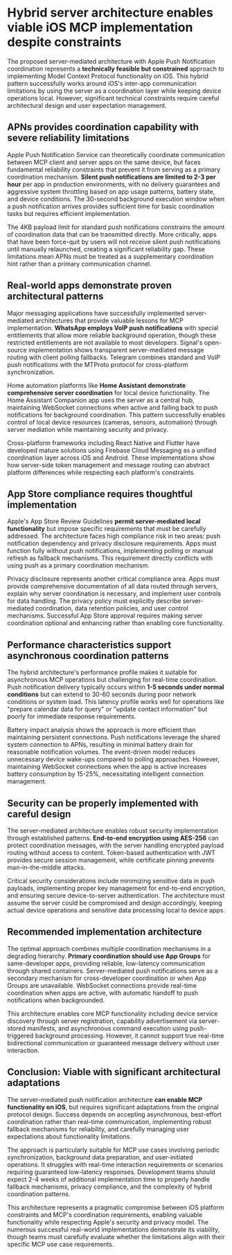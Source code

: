 # Hybrid server architecture enables viable iOS MCP implementation despite constraints

The proposed server-mediated architecture with Apple Push Notification coordination represents a **technically feasible but constrained** approach to implementing Model Context Protocol functionality on iOS. This hybrid pattern successfully works around iOS's inter-app communication limitations by using the server as a coordination layer while keeping device operations local. However, significant technical constraints require careful architectural design and user expectation management.

## APNs provides coordination capability with severe reliability limitations

Apple Push Notification Service can theoretically coordinate communication between MCP client and server apps on the same device, but faces fundamental reliability constraints that prevent it from serving as a primary coordination mechanism. **Silent push notifications are limited to 2-3 per hour** per app in production environments, with no delivery guarantees and aggressive system throttling based on app usage patterns, battery state, and device conditions. The 30-second background execution window when a push notification arrives provides sufficient time for basic coordination tasks but requires efficient implementation.

The 4KB payload limit for standard push notifications constrains the amount of coordination data that can be transmitted directly. More critically, apps that have been force-quit by users will not receive silent push notifications until manually relaunched, creating a significant reliability gap. These limitations mean APNs must be treated as a supplementary coordination hint rather than a primary communication channel.

## Real-world apps demonstrate proven architectural patterns

Major messaging applications have successfully implemented server-mediated architectures that provide valuable lessons for MCP implementation. **WhatsApp employs VoIP push notifications** with special entitlements that allow more reliable background operation, though these restricted entitlements are not available to most developers. Signal's open-source implementation shows transparent server-mediated message routing with client polling fallbacks. Telegram combines standard and VoIP push notifications with the MTProto protocol for cross-platform synchronization.

Home automation platforms like **Home Assistant demonstrate comprehensive server coordination** for local device functionality. The Home Assistant Companion app uses the server as a central hub, maintaining WebSocket connections when active and falling back to push notifications for background coordination. This pattern successfully enables control of local device resources (cameras, sensors, automation) through server mediation while maintaining security and privacy.

Cross-platform frameworks including React Native and Flutter have developed mature solutions using Firebase Cloud Messaging as a unified coordination layer across iOS and Android. These implementations show how server-side token management and message routing can abstract platform differences while respecting each platform's constraints.

## App Store compliance requires thoughtful implementation

Apple's App Store Review Guidelines **permit server-mediated local functionality** but impose specific requirements that must be carefully addressed. The architecture faces high compliance risk in two areas: push notification dependency and privacy disclosure requirements. Apps must function fully without push notifications, implementing polling or manual refresh as fallback mechanisms. This requirement directly conflicts with using push as a primary coordination mechanism.

Privacy disclosure represents another critical compliance area. Apps must provide comprehensive documentation of all data routed through servers, explain why server coordination is necessary, and implement user controls for data handling. The privacy policy must explicitly describe server-mediated coordination, data retention policies, and user control mechanisms. Successful App Store approval requires making server coordination optional and enhancing rather than enabling core functionality.

## Performance characteristics support asynchronous coordination patterns

The hybrid architecture's performance profile makes it suitable for asynchronous MCP operations but challenging for real-time coordination. Push notification delivery typically occurs within **1-5 seconds under normal conditions** but can extend to 30-60 seconds during poor network conditions or system load. This latency profile works well for operations like "prepare calendar data for query" or "update contact information" but poorly for immediate response requirements.

Battery impact analysis shows the approach is more efficient than maintaining persistent connections. Push notifications leverage the shared system connection to APNs, resulting in minimal battery drain for reasonable notification volumes. The event-driven model reduces unnecessary device wake-ups compared to polling approaches. However, maintaining WebSocket connections when the app is active increases battery consumption by 15-25%, necessitating intelligent connection management.

## Security can be properly implemented with careful design

The server-mediated architecture enables robust security implementation through established patterns. **End-to-end encryption using AES-256** can protect coordination messages, with the server handling encrypted payload routing without access to content. Token-based authentication with JWT provides secure session management, while certificate pinning prevents man-in-the-middle attacks.

Critical security considerations include minimizing sensitive data in push payloads, implementing proper key management for end-to-end encryption, and ensuring secure device-to-server authentication. The architecture must assume the server could be compromised and design accordingly, keeping actual device operations and sensitive data processing local to device apps.

## Recommended implementation architecture

The optimal approach combines multiple coordination mechanisms in a degrading hierarchy. **Primary coordination should use App Groups** for same-developer apps, providing reliable, low-latency communication through shared containers. Server-mediated push notifications serve as a secondary mechanism for cross-developer coordination or when App Groups are unavailable. WebSocket connections provide real-time coordination when apps are active, with automatic handoff to push notifications when backgrounded.

This architecture enables core MCP functionality including device service discovery through server registration, capability advertisement via server-stored manifests, and asynchronous command execution using push-triggered background processing. However, it cannot support true real-time bidirectional communication or guaranteed message delivery without user interaction.

## Conclusion: Viable with significant architectural adaptations

The server-mediated push notification architecture **can enable MCP functionality on iOS**, but requires significant adaptations from the original protocol design. Success depends on accepting asynchronous, best-effort coordination rather than real-time communication, implementing robust fallback mechanisms for reliability, and carefully managing user expectations about functionality limitations.

The approach is particularly suitable for MCP use cases involving periodic synchronization, background data preparation, and user-initiated operations. It struggles with real-time interaction requirements or scenarios requiring guaranteed low-latency responses. Development teams should expect 2-4 weeks of additional implementation time to properly handle fallback mechanisms, privacy compliance, and the complexity of hybrid coordination patterns.

This architecture represents a pragmatic compromise between iOS platform constraints and MCP's coordination requirements, enabling valuable functionality while respecting Apple's security and privacy model. The numerous successful real-world implementations demonstrate its viability, though teams must carefully evaluate whether the limitations align with their specific MCP use case requirements.